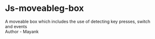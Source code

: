 # Js-moveableg-box
A moveable box which includes the use of detecting key presses, switch and events 
<br>
Author - Mayank 
